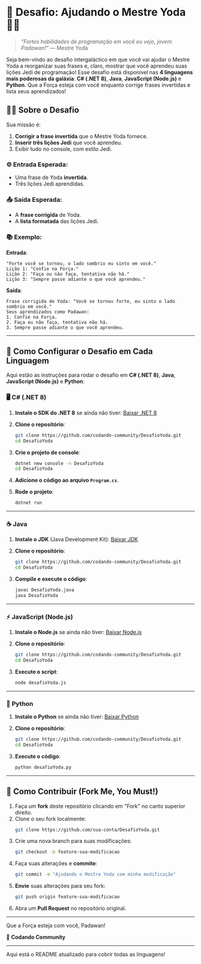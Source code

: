 

# 🌌 Desafio: Ajudando o Mestre Yoda 🧙‍♂️

> _"Fortes habilidades de programação em você eu vejo, jovem Padawan!"_ — Mestre Yoda

Seja bem-vindo ao desafio intergaláctico em que você vai ajudar o Mestre Yoda a reorganizar suas frases e, claro, mostrar que você aprendeu suas lições Jedi de programação! Esse desafio está disponível nas **4 linguagens mais poderosas da galáxia**: **C# (.NET 8)**, **Java**, **JavaScript (Node.js)** e **Python**. Que a Força esteja com você enquanto corrige frases invertidas e lista seus aprendizados!

## 🧑‍💻 Sobre o Desafio

Sua missão é:
1. **Corrigir a frase invertida** que o Mestre Yoda fornece.
2. **Inserir três lições Jedi** que você aprendeu.
3. Exibir tudo no console, com estilo Jedi.

### ⚙️ Entrada Esperada:
- Uma frase de Yoda **invertida**.
- Três lições Jedi aprendidas.

### 📤 Saída Esperada:
- A **frase corrigida** de Yoda.
- A **lista formatada** das lições Jedi.

### 📚 Exemplo:

**Entrada**:
```
"Forte você se tornou, o lado sombrio eu sinto em você."
Lição 1: "Confie na Força."
Lição 2: "Faça ou não faça, tentativa não há."
Lição 3: "Sempre passe adiante o que você aprendeu."
```

**Saída**:
```
Frase corrigida de Yoda: "Você se tornou forte, eu sinto o lado sombrio em você."
Seus aprendizados como Padawan:
1. Confie na Força.
2. Faça ou não faça, tentativa não há.
3. Sempre passe adiante o que você aprendeu.
```

---

## 🔧 Como Configurar o Desafio em Cada Linguagem

Aqui estão as instruções para rodar o desafio em **C# (.NET 8)**, **Java**, **JavaScript (Node.js)** e **Python**:

### 🖥️ **C# (.NET 8)**

1. **Instale o SDK do .NET 8** se ainda não tiver:
   [Baixar .NET 8](https://dotnet.microsoft.com/en-us/download/dotnet/8.0)
   
2. **Clone o repositório**:
   ```bash
   git clone https://github.com/codando-community/DesafioYoda.git
   cd DesafioYoda
   ```

3. **Crie o projeto de console**:
   ```bash
   dotnet new console -n DesafioYoda
   cd DesafioYoda
   ```

4. **Adicione o código ao arquivo `Program.cs`**.

5. **Rode o projeto**:
   ```bash
   dotnet run
   ```

---

### ☕ **Java**

1. **Instale o JDK** (Java Development Kit):
   [Baixar JDK](https://www.oracle.com/java/technologies/javase-jdk11-downloads.html)

2. **Clone o repositório**:
   ```bash
   git clone https://github.com/codando-community/DesafioYoda.git
   cd DesafioYoda
   ```

3. **Compile e execute o código**:
   ```bash
   javac DesafioYoda.java
   java DesafioYoda
   ```

---

### ⚡ **JavaScript (Node.js)**

1. **Instale o Node.js** se ainda não tiver:
   [Baixar Node.js](https://nodejs.org)

2. **Clone o repositório**:
   ```bash
   git clone https://github.com/codando-community/DesafioYoda.git
   cd DesafioYoda
   ```

3. **Execute o script**:
   ```bash
   node desafioYoda.js
   ```

---

### 🐍 **Python**

1. **Instale o Python** se ainda não tiver:
   [Baixar Python](https://www.python.org)

2. **Clone o repositório**:
   ```bash
   git clone https://github.com/codando-community/DesafioYoda.git
   cd DesafioYoda
   ```

3. **Execute o código**:
   ```bash
   python desafioYoda.py
   ```

---

## 🌟 Como Contribuir (Fork Me, You Must!)

1. Faça um **fork** deste repositório clicando em "Fork" no canto superior direito.
2. Clone o seu fork localmente:
   ```bash
   git clone https://github.com/sua-conta/DesafioYoda.git
   ```
3. Crie uma nova branch para suas modificações:
   ```bash
   git checkout -b feature-sua-modificacao
   ```
4. Faça suas alterações e **commite**:
   ```bash
   git commit -m "Ajudando o Mestre Yoda com minha modificação"
   ```
5. **Envie** suas alterações para seu fork:
   ```bash
   git push origin feature-sua-modificacao
   ```
6. Abra um **Pull Request** no repositório original.

---

Que a Força esteja com você, Padawan! 

👾 **Codando Community**

---

Aqui está o README atualizado para cobrir todas as linguagens!

